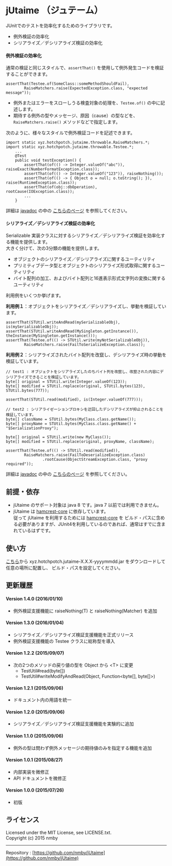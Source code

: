 # jUtaime （ジュテーム）
JUnitでのテストを効率化するためのライブラリです。  
* 例外検証の効率化  
* シリアライズ／デシリアライズ検証の効率化  
  
  
#### 例外検証の効率化

通常の検証と同じスタイルで、`assertThat()` を使用して例外発生コードを検証することができます。  

    assertThat(Testee.of(SomeClass::someMethodShouldFail),
            RaiseMatchers.raise(ExpectedException.class, "expected message"));

* 例外またはエラーをスローしうる検査対象の処理を、`Testee.of()` の中に記述します。
* 期待する例外の型やメッセージ、原因（cause）の型などを、`RaiseMatchers.raise()` メソッドなどで指定します。

次のように、様々なスタイルで例外検証コードを記述できます。  

    import static xyz.hotchpotch.jutaime.throwable.RaiseMatchers.*;
    import static xyz.hotchpotch.jutaime.throwable.Testee.*;
        ...
        @Test
        public void testException() {
            assertThat(of(() -> Integer.valueOf("abc")), raiseExact(NumberFormatException.class));
            assertThat(of(() -> Integer.valueOf("123")), raiseNothing());
            assertThat(of(() -> { Object o = null; o.toString(); }), raise(RuntimeException.class));
            assertThat(of(obj::dbOperation), rootCause(IOException.class));
            ...
        }

詳細は [javadoc](http://jutaime.hotchpotch.xyz/docs/api/index.html) の中の
[こちらのページ](http://jutaime.hotchpotch.xyz/docs/api/index.html?xyz/hotchpotch/jutaime/throwable/package-summary.html)
を参照してください。  
  
  
#### シリアライズ／デシリアライズ検証の効率化

Serializable 実装クラスに対するシリアライズ／デシリアライズ検証を効率化する機能を提供します。  
大きく分けて、次の3分類の機能を提供します。  
* オブジェクトのシリアライズ／デシリアライズに関するユーティリティ  
* プリミティブデータ型とオブジェクトのシリアライズ形式取得に関するユーティリティ  
* バイト配列の加工、およびバイト配列と16進表示形式文字列の変換に関するユーティリティ  

利用例をいくつか挙げます。
  
**利用例１**：オブジェクトをシリアライズ／デシリアライズし、挙動を検証しています。

    assertThat(STUtil.writeAndRead(mySerializableObj), is(mySerializableObj));
    assertThat(STUtil.writeAndRead(MySingleton.getInstance()), theInstance(MySingleton.getInstance()));
    assertThat(Testee.of(() -> STUtil.write(myNotSerializableObj)),
            RaiseMatchers.raise(FailToSerializeException.class));

**利用例２**：シリアライズされたバイト配列を改竄し、デシリアライズ時の挙動を検証しています。

    // test1 : オブジェクトをシリアライズしたのちバイト列を改竄し、改竄された内容にデシリアライズできることを検証しています。
    byte[] original = STUtil.write(Integer.valueOf(123));
    byte[] modified = STUtil.replace(original, STUtil.bytes(123), STUtil.bytes(777));
    
    assertThat(STUtil.read(modified), is(Integer.valueOf(777)));

    // test2 : シリアライゼーションプロキシを迂回したデシリアライズが抑止されることを検証しています。
    byte[] className = STUtil.bytes(MyClass.class.getName());
    byte[] proxyName = STUtil.bytes(MyClass.class.getName() + "$SerializationProxy");
    
    byte[] original = STUtil.write(new MyClass());
    byte[] modified = STUtil.replace(original, proxyName, className);
    
    assertThat(Testee.of(() -> STUtil.read(modified)),
            RaiseMatchers.raise(FailToDeserializeException.class)
                    .rootCause(ObjectStreamException.class, "proxy required"));

詳細は [javadoc](http://jutaime.hotchpotch.xyz/docs/api/index.html) の中の
[こちらのページ](http://jutaime.hotchpotch.xyz/docs/api/index.html?xyz/hotchpotch/jutaime/serializable/package-summary.html)
を参照してください。  
  
  
## 前提・依存
* jUtaime のサポート対象は java 8 です。java 7 以前では利用できません。
* jUtaime は [hamcrest-core](http://search.maven.org/#search%7Cga%7C1%7Cg%3Aorg.hamcrest) に依存しています。  
従って jUtaime を利用するためには [hamcrest-core](http://search.maven.org/#search%7Cga%7C1%7Cg%3Aorg.hamcrest) を
ビルド・パスに含める必要がありますが、JUnit4を利用しているのであれば、通常はすでに含まれているはずです。  
  
  
## 使い方
[こちら](https://github.com/nmby/jUtaime/releases)から xyz.hotchpotch.jutaime-X.X.X-yyyymmdd.jar をダウンロードして任意の場所に配置し、
ビルド・パスを設定してください。  
  
  
## 更新履歴
#### Version 1.4.0 (2016/01/10)
* 例外検証支援機能に raiseNothing(T) と raiseNothing(Matcher) を追加

#### Version 1.3.0 (2016/01/04)
* シリアライズ／デシリアライズ検証支援機能を正式リリース
* 例外検証支援機能の Testee クラスに総称型を導入

#### Version 1.2.2 (2015/09/07)
* 次の2つのメソッドの戻り値の型を Object から &lt;T&gt; に変更
  - TestUtil#read(byte[])
  - TestUtil#writeModifyAndRead(Object, Function&lt;byte[], byte[]&gt;)

#### Version 1.2.1 (2015/09/06)
* ドキュメント内の用語を統一

#### Version 1.2.0 (2015/09/06)
* シリアライズ／デシリアライズ検証支援機能を実験的に追加

#### Version 1.1.0 (2015/09/06)
* 例外の型は問わず例外メッセージの期待値のみを指定する機能を追加

#### Version 1.0.1 (2015/08/27)
* 内部実装を微修正
* API ドキュメントを微修正

#### Version 1.0.0 (2015/07/26)
* 初版
  
  
## ライセンス
Licensed under the MIT License, see LICENSE.txt.  
Copyright (c) 2015 nmby  

---
Repository : [https://github.com/nmby/jUtaime](https://github.com/nmby/jUtaime)

